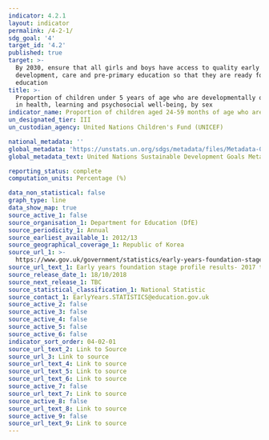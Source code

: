 ```yaml
---
indicator: 4.2.1
layout: indicator
permalink: /4-2-1/
sdg_goal: '4'
target_id: '4.2'
published: true
target: >-
  By 2030, ensure that all girls and boys have access to quality early childhood
  development, care and pre-primary education so that they are ready for primary
  education
title: >-
  Proportion of children under 5 years of age who are developmentally on track
  in health, learning and psychosocial well-being, by sex
indicator_name: Proportion of children aged 24-59 months of age who are developmentally on track in health, learning and psychosocial well-being, by sex 
un_designated_tier: III
un_custodian_agency: United Nations Children's Fund (UNICEF)

national_metadata: ''
global_metadata: 'https://unstats.un.org/sdgs/metadata/files/Metadata-04-02-01.pdf'
global_metadata_text: United Nations Sustainable Development Goals Metadata (PDF 4.0 MB)

reporting_status: complete
computation_units: Percentage (%)

data_non_statistical: false
graph_type: line
data_show_map: true
source_active_1: false
source_organisation_1: Department for Education (DfE)
source_periodicity_1: Annual
source_earliest_available_1: 2012/13
source_geographical_coverage_1: Republic of Korea
source_url_1: >-
  https://www.gov.uk/government/statistics/early-years-foundation-stage-profile-results-2017-to-2018
source_url_text_1: Early years foundation stage profile results- 2017 to 2018
source_release_date_1: 18/10/2018
source_next_release_1: TBC
source_statistical_classification_1: National Statistic
source_contact_1: EarlyYears.STATISTICS@education.gov.uk
source_active_2: false
source_active_3: false
source_active_4: false
source_active_5: false
source_active_6: false
indicator_sort_order: 04-02-01
source_url_text_2: Link to Source
source_url_3: Link to source
source_url_text_4: Link to source
source_url_text_5: Link to source
source_url_text_6: Link to source
source_active_7: false
source_url_text_7: Link to source
source_active_8: false
source_url_text_8: Link to source
source_active_9: false
source_url_text_9: Link to source
---
```


